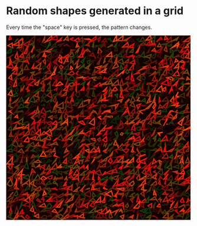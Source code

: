 # Random shapes generated in a grid

Every time the "space" key is pressed, the pattern changes.

![thumbnail](/sketch_211028a/thumb.gif)